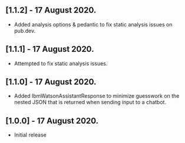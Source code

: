 ## [1.1.2] - 17 August 2020.

* Added analysis options & pedantic to fix static analysis issues on pub.dev.

## [1.1.1] - 17 August 2020.

* Attempted to fix static analysis issues.

## [1.1.0] - 17 August 2020.

* Added IbmWatsonAssistantResponse to minimize guesswork on the nested JSON that is returned when sending input to a chatbot.

## [1.0.0] - 17 August 2020.

* Initial release
